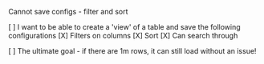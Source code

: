 Cannot save configs - filter and sort

[ ] I want to be able to create a 'view' of a table and save the following configurations
  [X] Filters on columns
  [X] Sort
  [X] Can search through 

[ ] The ultimate goal - if there are 1m rows, it can still load without an issue!
